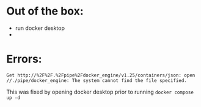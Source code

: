 # Out of the box:
- run docker desktop
- 



# Errors:

`Get http://%2F%2F.%2Fpipe%2Fdocker_engine/v1.25/containers/json: open
//./pipe/docker_engine: The system cannot find the file specified.
`

This was fixed by opening docker desktop prior to running
`docker compose up -d`